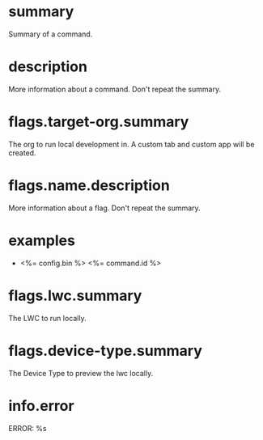 # summary

Summary of a command.

# description

More information about a command. Don't repeat the summary.

# flags.target-org.summary

The org to run local development in. A custom tab and custom app will be created.

# flags.name.description

More information about a flag. Don't repeat the summary.

# examples

- <%= config.bin %> <%= command.id %>

# flags.lwc.summary

The LWC to run locally.

# flags.device-type.summary

The Device Type to preview the lwc locally.

# info.error

ERROR: %s
